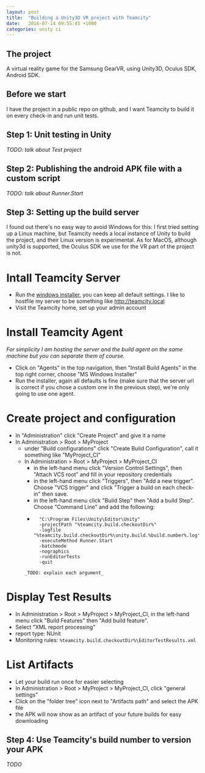 ```yaml
---
layout: post
title:  "Building a Unity3D VR project with Teamcity"
date:   2016-07-14 09:55:45 +1000
categories: unity ci
---
```


The project
---
A virtual reality game for the Samsung GearVR, using Unity3D, Oculus SDK, Android SDK.


Before we start
---
I have the project in a public repo on github, and I want Teamcity to build it on every check-in and run unit tests.

Step 1: Unit testing in Unity
---
_TODO: talk about Test project_


Step 2: Publishing the android APK file with a custom script
---
_TODO: talk about Runner.Start_


Step 3: Setting up the build server
---

I found out there's no easy way to avoid Windows for this: I first tried setting up a Linux machine, but Teamcity needs a local instance of Unity to build the project, and their Linux version is experimental. As for MacOS, although unity3d is supported, the Oculus SDK we use for the VR part of the project is not.

Intall Teamcity Server
===
* Run the [windows installer](https://www.jetbrains.com/teamcity/), you can keep all default settings. I like to hostfile my server to be something like http://teamcity.local
* Visit the Teamcity home, set up your admin account

Install Teamcity Agent
===
_For simplicity I am hosting the server and the build agent on the same machine but you can separate them of course._
* Click on "Agents" in the top navigation, then "Install Build Agents" in the top right corner, choose "MS Windows Installer"
* Run the installer, again all defaults is fine (make sure that the server url is correct if you chose a custom one in the previous step), we're only going to use one agent.

Create project and configuration
===
* In "Administration" click "Create Project" and give it a name
* In Administration > Root > MyProject
	* under "Build configurations" click "Create Build Configuration", call it something like "MyProject_CI"
	* In Administration > Root > MyProject > MyProject_CI
		* in the left-hand menu click "Version Control Settings", then "Attach VCS root" and fill in your repository credentials
		* in the left-hand menu click "Triggers", then "Add a new trigger". Choose "VCS trigger" and click "Trigger a build on each check-in" then save.
		* in the left-hand menu click "Build Step" then "Add a build Step". Choose "Command Line" and add the following:
		* ```
			"C:\Program Files\Unity\Editor\Unity" 
			-projectPath "%teamcity.build.checkoutDir%" 
			-logfile "%teamcity.build.checkoutDir%\unity.build.%build.number%.log" 
			-executeMethod Runner.Start 
			-batchmode 
			-nographics 
			-runEditorTests 
			-quit
		```
		_TODO: explain each argument_

Display Test Results
===
* In Administration > Root > MyProject > MyProject_CI, in the left-hand menu click "Build Features" then "Add build feature".
* Select "XML report processing"
* report type: NUnit
* Monitoring rules: ```%teamcity.build.checkoutDir%\EditorTestResults.xml```

List Artifacts
===
* Let your build run once for easier selecting
* In Administration > Root > MyProject > MyProject_CI, click "general settings"
* Click on the "folder tree" icon next to "Artifacts path" and select the APK file
* the APK will now show as an artifact of your future builds for easy downloading

Step 4: Use Teamcity's build number to version your APK
---
_TODO_
